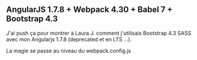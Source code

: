 ## AngularJS 1.7.8 + Webpack 4.30 + Babel 7 + Bootstrap 4.3

J'ai push ça pour montrer à Laura J. comment j'utilisais Bootstrap 4.3 SASS avec mon Angularjs 1.7.8 (deprecated et en LTS ...).

La magie se passe au niveau du webpack.config.js
